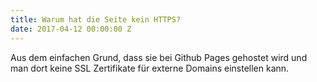 ```yaml
---
title: Warum hat die Seite kein HTTPS?
date: 2017-04-12 00:00:00 Z
---
```


Aus dem einfachen Grund, dass sie bei Github Pages gehostet wird und man dort keine SSL Zertifikate für externe Domains einstellen kann. 